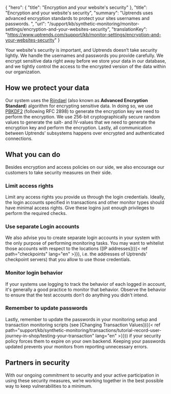 {
  "hero": {
    "title": "Encryption and your website's security"
  },
  "title": "Encryption and your website's security",
  "summary": "Uptrends uses advanced encryption standards to protect your sites usernames and passwords. ",
  "url": "/support/kb/synthetic-monitoring/monitor-settings/encryption-and-your-websites-security",
  "translationKey": "https://www.uptrends.com/support/kb/monitor-settings/encryption-and-your-websites-security"
}

Your website's security is important, and Uptrends doesn’t take security lightly. We handle the usernames and passwords you provide carefully. We encrypt sensitive data right away before we store your data in our database, and we tightly control the access to the encrypted version of the data within our organization.

## How we protect your data

Our system uses the [Rijndael](https://en.wikipedia.org/wiki/Advanced_Encryption_Standard) (also known as **Advanced Encryption Standard**) algorithm for encrypting sensitive data. In doing so, we use [PBKDF2](https://en.wikipedia.org/wiki/PBKDF2) (following RFC 2898) to generate the encryption key we need to perform the encryption. We use 256-bit cryptographically secure random values to generate the salt- and IV-values that we need to generate the encryption key and perform the encryption. Lastly, all communication between Uptrends’ subsystems happens over encrypted and authenticated connections.

## What you can do

Besides encryption and access policies on our side, we also encourage our customers to take security measures on their side.

### Limit access rights

Limit any access rights you provide us through the login credentials. Ideally, the login accounts specified in transactions and other monitor types should have minimal access rights. Give these logins just enough privileges to perform the required checks.

### Use separate Login accounts

We also advise you to create separate login accounts in your system with the only purpose of performing monitoring tasks. You may want to whitelist those accounts with respect to the locations ([IP addresses]({{< ref path="checkpoints" lang="en" >}}), i.e. the addresses of Uptrends' checkpoint servers) that you allow to use those credentials.

### Monitor login behavior

If your systems use logging to track the behavior of each logged in account, it's generally a good practice to monitor that behavior. Observe the behavior to ensure that the test accounts don’t do anything you didn't intend.

### Remember to update passwords

Lastly, remember to update the passwords in your monitoring setup and transaction monitoring scripts (see [Changing Transaction Values]({{< ref path="support/kb/synthetic-monitoring/transactions/tutorial-record-user-journey-in-shop/testing-your-transaction" lang="en" >}})) if your security policy forces them to expire on your own backend. Keeping your passwords updated prevents your monitors from reporting unnecessary errors.

## Partners in security

With our ongoing commitment to security and your active participation in using these security measures, we’re working together in the best possible way to keep vulnerabilities to a minimum.
